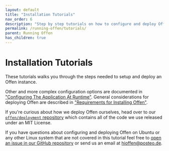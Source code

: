 ```yaml
---
layout: default
title: "Installation Tutorials"
nav_order: 6
description: "Step by step tutorials on how to configure and deploy Offen."
permalink: /running-offen/tutorials/
parent: Running Offen
has_children: true
---
```


# Installation Tutorials

These tutorials walks you through the steps needed to setup and deploy an Offen instance.

Other and more complex configuration options are documented in ["Configuring The Application At Runtime"][config-docs]. General considerations for deploying Offen are described in ["Requirements for Installing Offen"][installation].

If you're curious about how we deploy Offen ourselves, head over to our [`offen/deployment` repository][deployment-repo] which contains all of the code we use released under an MIT License.

If you have questions about configuring and deploying Offen on Ubuntu or any other Linux system that are not covered in this tutorial feel free to [open an issue in our GitHub repository][issues] or send us an email at <hioffen@posteo.de>.

[config-docs]: /running-offen/configuring-the-application/
[installation]: /running-offen/installation-requirements/
[issues]: https://github.com/offen/offen/issues
[deployment-repo]: https://github.com/offen/deployment
